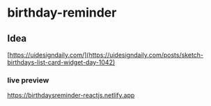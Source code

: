 # birthday-reminder

## Idea

[https://uidesigndaily.com/](https://uidesigndaily.com/posts/sketch-birthdays-list-card-widget-day-1042)

### live preview 

https://birthdaysreminder-reactjs.netlify.app
